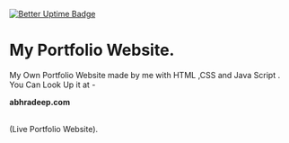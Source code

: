 [![Better Uptime Badge](https://betteruptime.com/status-badges/v1/monitor/huix.svg)](https://betteruptime.com/?utm_source=status_badge)
# <h1>My Portfolio Website.</h1>
My Own Portfolio Website made by me with HTML ,CSS and Java Script .<br> You Can Look Up it  at -  <p style="font-weight: bold;" href="https://abhradeep.com/">abhradeep.com</p>
<br>
(Live Portfolio Website).
